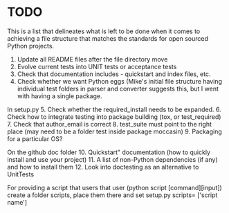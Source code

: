 TODO
========
This is a list that delineates what is left to be done when it comes to achieving a file structure that matches the standards for open sourced Python projects.

1. Update all README files after the file directory move
2. Evolve current tests into UNIT tests or acceptance tests
3. Check that documentation includes - quickstart and index files, etc.
4. Check whether we want Python eggs (Mike's initial file structure having individual test folders in parser and converter suggests this, but I went with having a single package.

In setup.py
5. Check whether the required_install needs to be expanded.
6. Check how to integrate testing into package building (tox, or test_required)
7. Check that author_email is correct
8. test_suite must point to the right place (may need to be a folder test inside package moccasin)
9. Packaging for a particular OS?

On the github doc folder
10. Quickstart" documentation (how to quickly install and use your project)
11. A list of non-Python dependencies (if any) and how to install them
12. Look into doctesting as an alternative to UnitTests

For providing a script that users that user (python script [command][input]) create a folder scripts, place them there and set setup.py scripts= ['script name']

